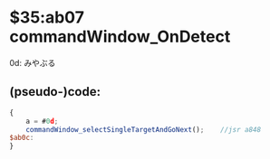 ﻿
# $35:ab07 commandWindow_OnDetect

<summary>0d: みやぶる</summary>

## (pseudo-)code:
```js
{
	a = #0d;
	commandWindow_selectSingleTargetAndGoNext();	//jsr a848
$ab0c:
}
```



